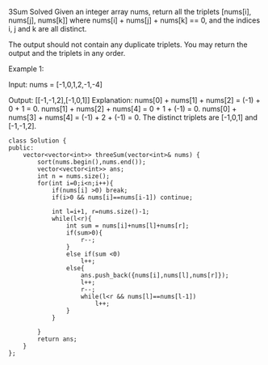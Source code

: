 3Sum
Solved
Given an integer array nums, return all the triplets [nums[i], nums[j], nums[k]] where nums[i] + nums[j] + nums[k] == 0, and the indices i, j and k are all distinct.

The output should not contain any duplicate triplets. You may return the output and the triplets in any order.

Example 1:

Input: nums = [-1,0,1,2,-1,-4]

Output: [[-1,-1,2],[-1,0,1]]
Explanation:
nums[0] + nums[1] + nums[2] = (-1) + 0 + 1 = 0.
nums[1] + nums[2] + nums[4] = 0 + 1 + (-1) = 0.
nums[0] + nums[3] + nums[4] = (-1) + 2 + (-1) = 0.
The distinct triplets are [-1,0,1] and [-1,-1,2].

```
class Solution {
public:
    vector<vector<int>> threeSum(vector<int>& nums) {
        sort(nums.begin(),nums.end());
        vector<vector<int>> ans;
        int n = nums.size();
        for(int i=0;i<n;i++){
            if(nums[i] >0) break;
            if(i>0 && nums[i]==nums[i-1]) continue;

            int l=i+1, r=nums.size()-1;
            while(l<r){
                int sum = nums[i]+nums[l]+nums[r];
                if(sum>0){
                    r--;
                }
                else if(sum <0)
                    l++;
                else{
                    ans.push_back({nums[i],nums[l],nums[r]});
                    l++;
                    r--;
                    while(l<r && nums[l]==nums[l-1])
                        l++;
                }
            }

        }
        return ans;
    }
};
```
